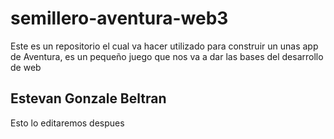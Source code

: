 # semillero-aventura-web3
Este es un repositorio el cual va hacer utilizado para construir un unas app de Aventura, es un pequeño juego que nos va a dar las bases del desarrollo de web

## Estevan Gonzale Beltran
Esto lo editaremos despues 
